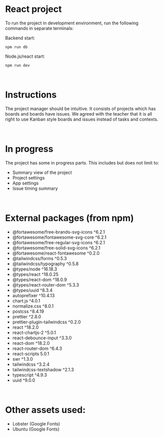 # React project

To run the project in development environment, run the following commands in separate terminals:

Backend start:
```shell
npm run db
```

Node.js/react start:
```shell
npm run dev
```

<br>

# Instructions

The project manager should be intuitive. It consists of projects which has boards and boards have issues.
We agreed with the teacher that it is all right to use Kanban style boards and issues instead of tasks and contexts.

<br>

# In progress
The project has some in progress parts. This includes but does not limit to:
- Summary view of the project
- Project settings
- App settings
- Issue timing summary

<br>

# External packages (from npm) 
- @fortawesome/free-brands-svg-icons ^6.2.1
- @fortawesome/fontawesome-svg-core ^6.2.1
- @fortawesome/free-regular-svg-icons ^6.2.1
- @fortawesome/free-solid-svg-icons ^6.2.1
- @fortawesome/react-fontawesome ^0.2.0
- @tailwindcss/forms ^0.5.3
- @tailwindcss/typography ^0.5.8
- @types/node ^16.18.3
- @types/react ^18.0.25
- @types/react-dom ^18.0.9
- @types/react-router-dom ^5.3.3
- @types/uuid ^8.3.4
- autoprefixer ^10.4.13
- chart.js ^4.0.1
- normalize.css ^8.0.1
- postcss ^8.4.19
- prettier ^2.8.0
- prettier-plugin-tailwindcss ^0.2.0
- react ^18.2.0
- react-chartjs-2 ^5.0.1
- react-debounce-input ^3.3.0
- react-dom ^18.2.0
- react-router-dom ^6.4.3
- react-scripts 5.0.1
- swr ^1.3.0
- tailwindcss ^3.2.4
- tailwindcss-textshadow ^2.1.3
- typescript ^4.9.3
- uuid ^9.0.0

<br>

# Other assets used:
- Lobster (Google Fonts)
- Ubuntu (Google Fonts)